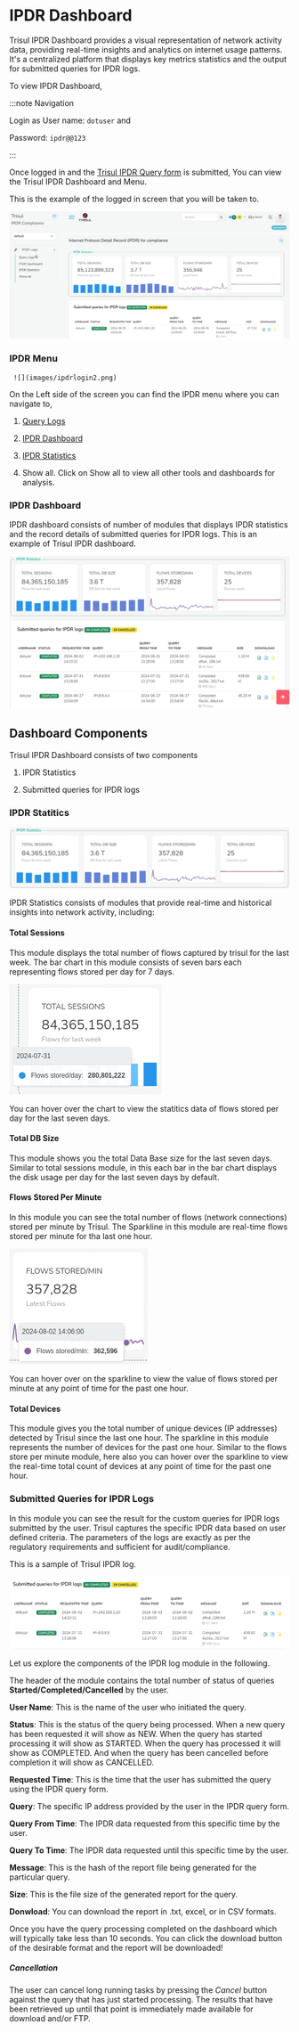 # IPDR Dashboard

Trisul IPDR Dashboard provides a visual representation of network activity data, providing real-time insights and analytics on internet usage patterns. It's a centralized platform that displays key metrics statistics and the output for submitted queries for IPDR logs. 

To view IPDR Dashboard,

:::note Navigation

Login as User name: `dotuser` and 

Password: `ipdr@@123`

:::

Once logged in and the [Trisul IPDR Query form](submit-queries) is submitted, You can view the Trisul IPDR Dashboard and Menu.

This is the example of the logged in screen that you will be taken to.

   ![](images/ipdrloginpage.png)

### IPDR Menu

     ![](images/ipdrlogin2.png)

   On the Left side of the screen you can find the IPDR menu where you can navigate to,

1) [Query Logs](submit-queries)

2) [IPDR Dashboard](ipdrdashboard)

3) [IPDR Statistics](ipdrstatistics)

4) Show all. Click on Show all to view all other tools and dashboards for analysis.

### IPDR Dashboard

IPDR dashboard consists of number of modules that displays IPDR statistics and the record details of submitted queries for IPDR logs. This is an example of Trisul IPDR dashboard.

![](images/ipdrdashboard.png)

## Dashboard Components

Trisul IPDR Dashboard consists of two components

1) IPDR Statistics

2) Submitted queries for IPDR logs

### IPDR Statitics

![](images/ipdrstatistics.png)

IPDR Statistics consists of modules that provide real-time and historical insights into network activity, including:

#### Total Sessions

This module displays the total number of flows captured by trisul for the last week. The bar chart in this module consists of seven bars each representing flows stored per day for 7 days. 

![](images/totalsessions.png)

You can hover over the chart to view the statitics data of flows stored per day for the last seven days.

#### Total DB Size

This module shows you the total Data Base size for the last seven days. Similar to total sessions module, in this each bar in the bar chart displays the disk usage per day for the last seven days by default.

#### Flows Stored Per Minute

In this module you can see the total number of flows (network connections) stored per minute by Trisul. The Sparkline in this module are real-time flows stored per minute for tha last one hour. 

![](images/flowsstoredperminute.png)

You can hover over on the sparkline to view the value of flows stored per minute at any point of time for the past one hour.

#### Total Devices

This module gives you the total number of unique devices (IP addresses) detected by Trisul since the last one hour. The sparkline in this module represents the number of devices for the past one hour. Similar to the flows store per minute module, here also you can hover over the sparkline to view the real-time total count of devices at any point of time for the past one hour.

### Submitted Queries for IPDR Logs

In this module you can see the result for the custom queries for IPDR logs submitted by the user. Trisul captures the specific IPDR data  based on user defined criteria. The parameters of the logs are exactly as per the regulatory requirements and sufficient for audit/compliance.

This is a sample of Trisul IPDR log.

![](images/ipdrlogs.png)

Let us explore the components of the IPDR log module in the following.

The header of the module contains the total number of status of queries **Started/Completed/Cancelled** by the user.

**User Name**: This is the name of the user who initiated the query.

**Status**: This is the status of the query being processed. When a new query has been requested it will show as NEW. When the query has started processing it will show as STARTED. When the query has processed it will show as COMPLETED. And when the query has been cancelled before completion it will show as CANCELLED.

**Requested Time**: This is the time that the user has submitted the query using the IPDR query form.

**Query**: The specific IP address provided by the user in the IPDR query form.

**Query From Time**: The IPDR data requested from this specific time by the user.

**Query To Time**: The IPDR data requested until this specific time by the user.

**Message**: This is the hash of the report file being generated for the particular query.

**Size**: This is the file size of the generated report for the query.

**Donwload**: You can download the report in .txt, excel, or in CSV formats.

Once you have the query processing completed on the dashboard which will typically take less than 10 seconds. You can click the download button of the desirable format and the report will be downloaded!

##### Cancellation

The user can cancel long running tasks by pressing the *Cancel* button against the query that has just started processing. The results that have been retrieved up until that point is immediately made available for download and/or FTP.
